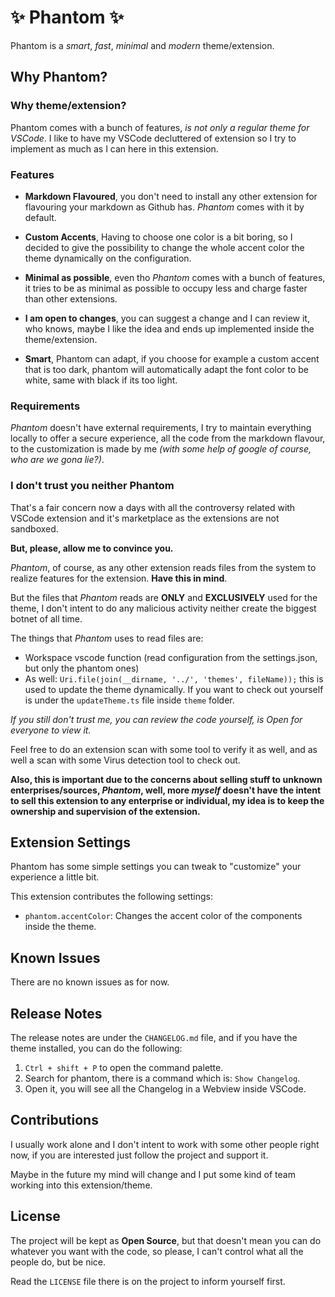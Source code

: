 # ✨ Phantom ✨

Phantom is a _smart_, _fast_, _minimal_ and _modern_ theme/extension.

## Why Phantom?

### Why theme/extension?
Phantom comes with a bunch of features, _is not only a regular theme for VSCode_. I like to have my VSCode decluttered of extension so I try to implement as much as I can here in this extension.

### Features
- **Markdown Flavoured**, you don't need to install any other extension for flavouring your markdown as Github has. _Phantom_ comes with it by default.

- **Custom Accents**, Having to choose one color is a bit boring, so I decided to give the possibility to change the whole accent color the theme dynamically on the configuration.

- **Minimal as possible**, even tho _Phantom_ comes with a bunch of features, it tries to be as minimal as possible to occupy less and charge faster than other extensions.

- **I am open to changes**, you can suggest a change and I can review it, who knows, maybe I like the idea and ends up implemented inside the theme/extension.

- **Smart**, Phantom can adapt, if you choose for example a custom accent that is too dark, phantom will automatically adapt the font color to be white, same with black if its too light.

### Requirements
_Phantom_ doesn't have external requirements, I try to maintain everything locally to offer a secure experience, all the code from the markdown flavour, to the customization is made by me _(with some help of google of course, who are we gona lie?)_.

### I don't trust you neither Phantom
That's a fair concern now a days with all the controversy related with VSCode extension and it's marketplace as the extensions are not sandboxed.

**But, please, allow me to convince you.**

_Phantom_, of course, as any other extension reads files from the system to realize features for the extension. **Have this in mind**.

But the files that _Phantom_ reads are **ONLY** and **EXCLUSIVELY** used for the theme, I don't intent to do any malicious activity neither create the biggest botnet of all time.

The things that _Phantom_ uses to read files are:
- Workspace vscode function (read configuration from the settings.json, but only the phantom ones)
- As well: `Uri.file(join(__dirname, '../', 'themes', fileName));` this is used to update the theme dynamically. If you want to check out yourself is under the `updateTheme.ts` file inside `theme` folder.

_If you still don't trust me, you can review the code yourself, is Open for everyone to view it._

Feel free to do an extension scan with some tool to verify it as well, and as well a scan with some Virus detection tool to check out.

**Also, this is important due to the concerns about selling stuff to unknown enterprises/sources, _Phantom_, well, more _myself_ doesn't have the intent to sell this extension to any enterprise or individual, my idea is to keep the ownership and supervision of the extension.**



## Extension Settings

Phantom has some simple settings you can tweak to "customize" your experience a little bit.

This extension contributes the following settings:

* `phantom.accentColor`: Changes the accent color of the components inside the theme.

## Known Issues

There are no known issues as for now.

## Release Notes

The release notes are under the `CHANGELOG.md` file, and if you have the theme installed, you can do the following:

1. `Ctrl + shift + P` to open the command palette.
2. Search for phantom, there is a command which is: `Show Changelog`.
3. Open it, you will see all the Changelog in a Webview inside VSCode.

## Contributions
I usually work alone and I don't intent to work with some other people right now, if you are interested just follow the project and support it.

Maybe in the future my mind will change and I put some kind of team working into this extension/theme.

## License
The project will be kept as **Open Source**, but that doesn't mean you can do whatever you want with the code, so please, I can't control what all the people do, but be nice.

Read the `LICENSE` file there is on the project to inform yourself first.